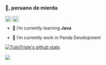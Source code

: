 ### 👋, peruano de mierda

<a href="https://twitter.com/tuliotriste">
  <img align="left" alt="TulioTriste" width="21px" src="https://raw.githubusercontent.com/anuraghazra/anuraghazra/master/assets/twitter.svg" />
</a>

<a href="https://discord.io/panda-community">
  <img align="left" alt="TulioTriste" width="21px" src="https://raw.githubusercontent.com/anuraghazra/anuraghazra/master/assets/discord-round.svg" />
</a>

<br />

- 🌱 I’m currently learning **Java**

- 🔭 I’m currently work in Panda Development
  
<a href="https://github.com/tuliotriste">
  <img align="center" src="https://github-readme-stats.anuraghazra1.vercel.app/api?username=tuliotriste&show_icons=true&include_all_commits=true&theme=dark&count_private=true" alt="TulioTriste's github stats" />
</a>
  
<br />
<br />

<a href="https://github.com/TulioTriste/FullPvP">
  <!-- Change the `github-readme-stats.anuraghazra1.vercel.app` to `github-readme-stats.vercel.app`  -->
  <img align="center" src="https://github-readme-stats.anuraghazra1.vercel.app/api/pin/?username=tuliotriste&repo=FullPvP&theme=radical" />
</a>
